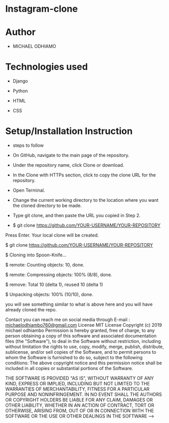  # Instagram-clone
# Author
* MICHAEL ODHIAMO
# Technologies used
* Django

* Python
* HTML
* CSS

# Setup/Installation Instruction
* steps to follow

* On GitHub, navigate to the main page of the repository.

* Under the repository name, click Clone or download.

* In the Clone with HTTPs section, click to copy the clone URL for the repository.

* Open Terminal.

* Change the current working directory to the location where you want the cloned directory to be made.

* Type git clone, and then paste the URL you copied in Step 2.

* $ git clone https://github.com/YOUR-USERNAME/YOUR-REPOSITORY

Press Enter. Your local clone will be created.

$ git clone https://github.com/YOUR-USERNAME/YOUR-REPOSITORY

$ Cloning into Spoon-Knife...

$ remote: Counting objects: 10, done.

$ remote: Compressing objects: 100% (8/8), done.

$ remove: Total 10 (delta 1), reused 10 (delta 1)

$ Unpacking objects: 100% (10/10), done.

you will see something similar to what is above here and you will have already cloned the repo.

Contact
you can reach me on social media through
E-mail : michaelodhiambo760@gmail.com
License
MIT License Copyright (c) 2019 michael odhiambo Permission is hereby granted, free of charge, to any person obtaining a copy of this software and associated documentation files (the "Software"), to deal in the Software without restriction, including without limitation the rights to use, copy, modify, merge, publish, distribute, sublicense, and/or sell copies of the Software, and to permit persons to whom the Software is furnished to do so, subject to the following conditions: The above copyright notice and this permission notice shall be included in all copies or substantial portions of the Software.

THE SOFTWARE IS PROVIDED "AS IS", WITHOUT WARRANTY OF ANY KIND, EXPRESS OR IMPLIED, INCLUDING BUT NOT LIMITED TO THE WARRANTIES OF MERCHANTABILITY, FITNESS FOR A PARTICULAR PURPOSE AND NONINFRINGEMENT. IN NO EVENT SHALL THE AUTHORS OR COPYRIGHT HOLDERS BE LIABLE FOR ANY CLAIM, DAMAGES OR OTHER LIABILITY, WHETHER IN AN ACTION OF CONTRACT, TORT OR OTHERWISE, ARISING FROM, OUT OF OR IN CONNECTION WITH THE SOFTWARE OR THE USE OR OTHER DEALINGS IN THE SOFTWARE -->